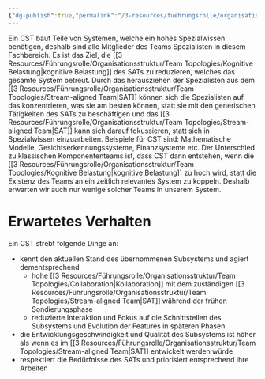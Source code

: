 ```yaml
---
{"dg-publish":true,"permalink":"/3-resources/fuehrungsrolle/organisationsstruktur/team-topologies/complicated-subsystem-team/","created":"2024-06-23T19:53:53.150+02:00","updated":"2024-04-29T07:29:26.990+02:00"}
---
```



Ein CST baut Teile von Systemen, welche ein hohes Spezialwissen benötigen, deshalb sind alle Mitglieder des Teams Spezialisten in diesem Fachbereich. Es ist das Ziel, die [[3 Resources/Führungsrolle/Organisationsstruktur/Team Topologies/Kognitive Belastung\|kognitive Belastung]] des SATs zu reduzieren, welches das gesamte System betreut.
Durch das herausziehen der Spezialisten aus dem [[3 Resources/Führungsrolle/Organisationsstruktur/Team Topologies/Stream-aligned Team\|SAT]] können sich die Spezialisten auf das konzentrieren, was sie am besten können, statt sie mit den generischen Tätigkeiten des SATs zu beschäftigen und das [[3 Resources/Führungsrolle/Organisationsstruktur/Team Topologies/Stream-aligned Team\|SAT]] kann sich darauf fokussieren, statt sich in Spezialwissen einzuarbeiten.
Beispiele für CST sind: Mathematische Modelle, Gesichtserkennungssysteme, Finanzsysteme etc.
Der Unterschied zu klassischen Komponententeams ist, dass CST dann entstehen, wenn die [[3 Resources/Führungsrolle/Organisationsstruktur/Team Topologies/Kognitive Belastung\|kognitive Belastung]] zu hoch wird, statt die Existenz des Teams an ein zeitlich relevantes System zu koppeln. Deshalb erwarten wir auch nur wenige solcher Teams in unserem System.

# Erwartetes Verhalten

Ein CST strebt folgende Dinge an:
- kennt den aktuellen Stand des übernommenen Subsystems und agiert dementsprechend
	- hohe [[3 Resources/Führungsrolle/Organisationsstruktur/Team Topologies/Collaboration\|Kollaboration]] mit dem zuständigen [[3 Resources/Führungsrolle/Organisationsstruktur/Team Topologies/Stream-aligned Team\|SAT]] während der frühen Sondierungsphase
	- reduzierte Interaktion und Fokus auf die Schnittstellen des Subsystems und Evolution der Features in späteren Phasen
- die Entwicklungsgeschwindigkeit und Qualität des Subsystems ist höher als wenn es im [[3 Resources/Führungsrolle/Organisationsstruktur/Team Topologies/Stream-aligned Team\|SAT]] entwickelt werden würde
- respektiert die Bedürfnisse des SATs und priorisiert entsprechend ihre Arbeiten
